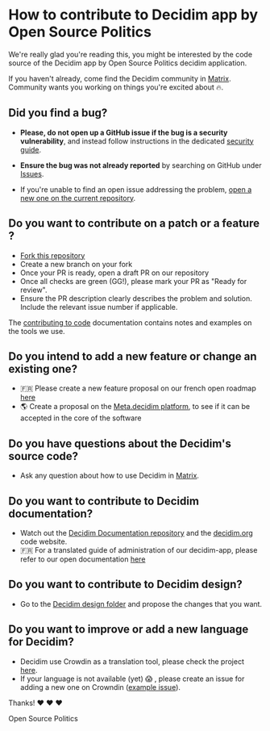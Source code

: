   # How to contribute to Decidim app by Open Source Politics

We're really glad you're reading this, you might be interested by the code source of the Decidim app by Open Source Politics decidim application.

If you haven't already, come find the Decidim community in [Matrix](https://app.element.io/#/room/#decidim:matrix.org). Community wants you working on things you're excited about 🔥.

## Did you find a bug?

* **Please, do not open up a GitHub issue if the bug is a security vulnerability**, and instead follow instructions in the dedicated [security guide](./SECURITY.md).

* **Ensure the bug was not already reported** by searching on GitHub under [Issues](https://github.com/OpenSourcePolitics/decidim-app/issues).

* If you're unable to find an open issue addressing the problem, [open a new one on the current repository](https://github.com/OpenSourcePolitics/decidim-app).

## Do you want to contribute on a patch or a feature ?
* [Fork this repository](https://github.com/OpenSourcePolitics/decidim-app/fork) 
* Create a new branch on your fork
* Once your PR is ready, open a draft PR on our repository
* Once all checks are green (GG!), please mark your PR as "Ready for review".
* Ensure the PR description clearly describes the problem and solution. Include the relevant issue number if applicable.

The [contributing to code](./CONTRIBUTING_TO_CODE.md) documentation contains notes and examples on the tools we use.

## Do you intend to add a new feature or change an existing one?
*  🇫🇷 Please create a new feature proposal on our french open roadmap [here](https://club.decidim.opensourcepolitics.eu/assemblies/feuille-de-route/f/232/)
* 🌎 Create a proposal on the [Meta.decidim platform](https://meta.decidim.org/processes/roadmap/f/122/), to see if it can be accepted in the core of the software

## Do you have questions about the Decidim's source code?

* Ask any question about how to use Decidim in [Matrix](https://app.element.io/#/room/#decidim:matrix.org).

## Do you want to contribute to Decidim documentation?

* Watch out the [Decidim Documentation repository](https://github.com/decidim/docs.decidim.org) and the [decidim.org](https://github.com/decidim/decidim.org) code website.
*  🇫🇷 For a translated guide of administration of our decidim-app, please refer to our open documentation [here](https://docs-decidim.opensourcepolitics.eu/) 

## Do you want to contribute to Decidim design?

* Go to the [Decidim design folder](https://github.com/decidim/decidim/tree/master/decidim_app-design) and propose the changes that you want.

## Do you want to improve or add a new language for Decidim?
* Decidim use Crowdin as a translation tool, please check the project [here](https://crowdin.com/translate/decidim).
* If your language is not available (yet) 😱 , please create an issue for adding a new one on Crowndin ([example issue](https://github.com/decidim/decidim/issues/2073)).

Thanks!  ❤️ ❤️ ❤️

Open Source Politics
